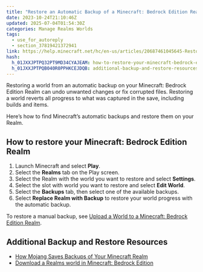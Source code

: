 ```yaml
---
title: "Restore an Automatic Backup of a Minecraft: Bedrock Edition Realm World"
date: 2023-10-24T21:10:46Z
updated: 2025-07-04T01:54:30Z
categories: Manage Realms Worlds
tags:
  - use_for_autoreply
  - section_37819421372941
link: https://help.minecraft.net/hc/en-us/articles/20687461045645-Restore-an-Automatic-Backup-of-a-Minecraft-Bedrock-Edition-Realm-World
hash:
  h_01JXXJPTPQ32PT9MD34CYAJEAM: how-to-restore-your-minecraft-bedrock-edition-realm
  h_01JXXJPTPQB040R0PPHKCEJDQB: additional-backup-and-restore-resources
---
```


Restoring a world from an automatic backup on your Minecraft: Bedrock Edition Realm can undo unwanted changes or fix corrupted files. Restoring a world reverts all progress to what was captured in the save, including builds and items.

Here’s how to find Minecraft’s automatic backups and restore them on your Realm.

## How to restore your Minecraft: Bedrock Edition Realm

1.  Launch Minecraft and select **Play**.
2.  Select the **Realms** tab on the Play screen.
3.  Select the Realm with the world you want to restore and select **Settings**.
4.  Select the slot with world you want to restore and select **Edit World**.
5.  Select the **Backups** tab, then select one of the available backups.
6.  Select **Replace Realm with Backup** to restore your world progress with the automatic backup.

To restore a manual backup, see [Upload a World to a Minecraft: Bedrock Edition Realm](./Upload-a-World-to-a-Minecraft-Bedrock-Edition-Realm.md).

## Additional Backup and Restore Resources

- [How Mojang Saves Backups of Your Minecraft Realm](./How-Mojang-Saves-Backups-for-Your-Minecraft-Realm.md)
- [Download a Realms world in Minecraft: Bedrock Edition](./Download-a-Realms-world-in-Minecraft-Bedrock-Edition.md)
